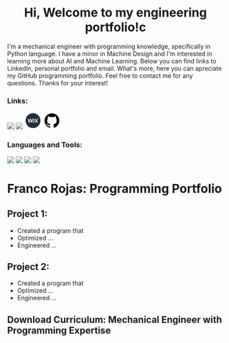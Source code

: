 <h1 align="center">Hi, Welcome to my engineering portfolio!c</h1>
I'm a mechanical engineer with programming knowledge, specifically in Python language. I have a minor in Machine Design and I'm interested in learning more about AI and Machine Learning. Below you can find links to LinkedIn, personal portfolio and email. What's more, here you can apreciate my GitHub programming portfolio. Feel free to contact me for any questions. Thanks for your interest!

### Links:

<p align="left">  
<a href="https://linkedin.com/in/francorojasparodi" target="blank"><img src="https://img.icons8.com/color/35/000000/linkedin.png"/></a>
<a href="mailto:franco.rojas0697@gmail.com" target="blank"><img src="https://img.icons8.com/color/35/000000/gmail.png"/></a>
<a href="https://francorojas0697.wixsite.com/portafolio?lang=en" target="blank"><img src="https://github.com/FrancoRojas1/FrancoRojas1/blob/main/Wix%20logo%2035x35.png"/></a>
<a href="https://francorojas1.github.io/Python-Programming-Portfolio/" target="blank"><img src="https://github.com/FrancoRojas1/FrancoRojas1/blob/main/Logo%20GitHub%2035x35.png"/></a>
</p>

### Languages and Tools:

<p>
<img src="https://img.icons8.com/color/35/000000/python.png">
<img src="https://img.icons8.com/color/35/000000/git.png"/> 
<img src="https://img.icons8.com/color/35/000000/github.png"/> 
<img src="https://img.icons8.com/cute-clipart/35/000000/canva.png"/>
</p>

# Franco Rojas: Programming Portfolio

## Project 1: 

* Created a program that
* Optimized ...
* Engineered ...

## Project 2: 

* Created a program that
* Optimized ...
* Engineered ...

## Download Curriculum: Mechanical Engineer with Programming Expertise
